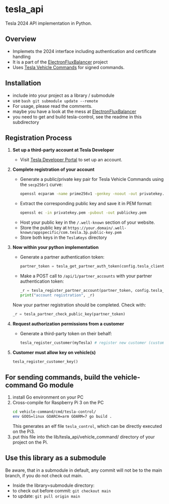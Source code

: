 # tesla_api
Tesla 2024 API implementation in Python.

## Overview
* Implemets the 2024 interface including authentication and certificate handling
* It is a part of the [ElectronFluxBalancer](https://github.com/fabianhu/electron-flux-balancer) project
* Uses [Tesla Vehicle Commands](https://github.com/teslamotors/vehicle-command/) for signed commands.

## Installation
- include into your project as a library / submodule
- use ```bash
git submodule update --remote```
- For usage, please read the comments.
- maybe you have a look at the mess at [ElectronFluxBalancer](https://github.com/fabianhu/electron-flux-balancer) 
- you need to get and build tesla-control, see the readme in this subdirectory

## Registration Process
1. **Set up a third-party account at Tesla Developer**
   - Visit [Tesla Developer Portal](https://developer.tesla.com) to set up an account.

2. **Complete registration of your account**
    - Generate a public/private key pair for Tesla Vehicle Commands using the `secp256r1` curve:
        ```bash
        openssl ecparam -name prime256v1 -genkey -noout -out privatekey.pem
        ```
    - Extract the corresponding public key and save it in PEM format:
        ```bash
        openssl ec -in privatekey.pem -pubout -out publickey.pem
        ```
    - Host your public key in the `/.well-known` section of your website.
    - Store the public key at `https://your.domain/.well-known/appspecific/com.tesla.3p.public-key.pem`
    - Store both keys in the `TeslaKeys` directory

3. **Now within your python implementation**
    - Generate a partner authentication token:
        ```python
        partner_token = tesla_get_partner_auth_token(config.tesla_client_id, config.tesla_client_secret, AUDIENCE)
        ```
    - Make a POST call to `/api/1/partner_accounts` with your partner authentication token:
        ```python
        _r = tesla_register_partner_account(partner_token, config.tesla_redirect_domain) # is only needed once!
        print("account registration", _r)
        ```
    Now your partner registration should be completed.
    Check with: 
    ```python
    _r = tesla_partner_check_public_key(partner_token)
    ```

4. **Request authorization permissions from a customer**
    - Generate a third-party token on their behalf:
        ```python
        tesla_register_customer(myTesla) # register new customer (customer must log in and enter code here!)
        ```

5. **Customer must allow key on vehicle(s)**
    ```python
    tesla_register_customer_key()
    ```
    
## For sending commands, build the vehicle-command Go module
1. install Go environment on your PC
2. Cross-compile for Raspberry Pi 3 on the PC
   ```bash
   cd vehicle-command/cmd/tesla-control/
   env GOOS=linux GOARCH=arm GOARM=7 go build .
   ```
   This generates an elf file `tesla_control`, which can be directly executed on the Pi3.
3. put this file into the lib/tesla_api/vehicle_command/ directory of your project on the Pi.

   
## Use this library as a submodule
 Be aware, that in a submodule in default, any commit will not be to the main branch, if you do not check out main.
- Inside the library=submodule directory:
- to check out before commit: `git checkout main`
- to update: `git pull origin main`
